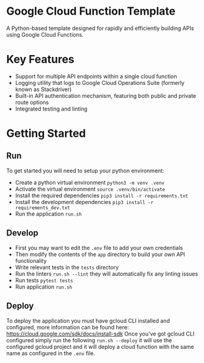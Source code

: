 # Google Cloud Function Template
A Python-based template designed for rapidly and efficiently building APIs using Google Cloud Functions.


# Key Features
- Support for multiple API endpoints within a single cloud function
- Logging utility that logs to Google Cloud Operations Suite (formerly known as Stackdriver)
- Built-in API authentication mechanism, featuring both public and private route options
- Integrated testing and linting


# Getting Started
## Run
To get started you will need to setup your python environment:
- Create a python virtual environment `python3 -m venv .venv`
- Activate the virtual environment `source .venv/bin/activate`
- Install the required dependencies `pip3 install -r requirements.txt`
- Install the development dependencies `pip3 install -r requirements_dev.txt`
- Run the application `run.sh`

## Develop
- First you may want to edit the `.env` file to add your own credentials
- Then modify the contents of the `app` directory to build your own API functionality
- Write relevant tests in the `tests` directory
- Run the linters `run.sh --lint` they will automatically fix any linting issues
- Run tests `pytest tests`
- Run application `run.sh`

## Deploy
To deploy the application you must have gcloud CLI installed and configured, more information can be found here: https://cloud.google.com/sdk/docs/install-sdk
Once you've got gcloud CLI configured simply run the following `run.sh --deploy` it will use the configured gcloud project and it will deploy a cloud function with the same name as configured in the `.env` file.
